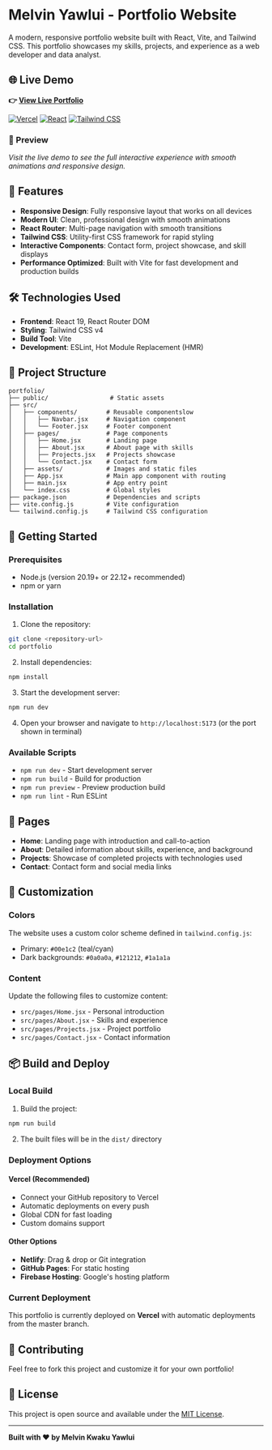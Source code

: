 # Melvin Yawlui - Portfolio Website

A modern, responsive portfolio website built with React, Vite, and Tailwind CSS. This portfolio showcases my skills, projects, and experience as a web developer and data analyst.

## 🌐 Live Demo

**👉 [View Live Portfolio](https://portfolio-site-pi-sable.vercel.app)**

[![Vercel](https://img.shields.io/badge/Deployed%20on-Vercel-000000?style=for-the-badge&logo=vercel&logoColor=white)](https://portfolio-site-pi-sable.vercel.app)
[![React](https://img.shields.io/badge/React-19.1.1-61DAFB?style=for-the-badge&logo=react&logoColor=white)](https://reactjs.org/)
[![Tailwind CSS](https://img.shields.io/badge/Tailwind%20CSS-4.1.13-38B2AC?style=for-the-badge&logo=tailwind-css&logoColor=white)](https://tailwindcss.com/)

### 📸 Preview
*Visit the live demo to see the full interactive experience with smooth animations and responsive design.*

## 🚀 Features

- **Responsive Design**: Fully responsive layout that works on all devices
- **Modern UI**: Clean, professional design with smooth animations
- **React Router**: Multi-page navigation with smooth transitions
- **Tailwind CSS**: Utility-first CSS framework for rapid styling
- **Interactive Components**: Contact form, project showcase, and skill displays
- **Performance Optimized**: Built with Vite for fast development and production builds

## 🛠️ Technologies Used

- **Frontend**: React 19, React Router DOM
- **Styling**: Tailwind CSS v4
- **Build Tool**: Vite
- **Development**: ESLint, Hot Module Replacement (HMR)

## 📁 Project Structure

```
portfolio/
├── public/                 # Static assets
├── src/
│   ├── components/        # Reusable componentslow
│   │   ├── Navbar.jsx     # Navigation component
│   │   └── Footer.jsx     # Footer component
│   ├── pages/             # Page components
│   │   ├── Home.jsx       # Landing page
│   │   ├── About.jsx      # About page with skills
│   │   ├── Projects.jsx   # Projects showcase
│   │   └── Contact.jsx    # Contact form
│   ├── assets/            # Images and static files
│   ├── App.jsx            # Main app component with routing
│   ├── main.jsx           # App entry point
│   └── index.css          # Global styles
├── package.json           # Dependencies and scripts
├── vite.config.js         # Vite configuration
└── tailwind.config.js     # Tailwind CSS configuration
```

## 🚀 Getting Started

### Prerequisites

- Node.js (version 20.19+ or 22.12+ recommended)
- npm or yarn

### Installation

1. Clone the repository:
```bash
git clone <repository-url>
cd portfolio
```

2. Install dependencies:
```bash
npm install
```

3. Start the development server:
```bash
npm run dev
```

4. Open your browser and navigate to `http://localhost:5173` (or the port shown in terminal)

### Available Scripts

- `npm run dev` - Start development server
- `npm run build` - Build for production
- `npm run preview` - Preview production build
- `npm run lint` - Run ESLint

## 📱 Pages

- **Home**: Landing page with introduction and call-to-action
- **About**: Detailed information about skills, experience, and background
- **Projects**: Showcase of completed projects with technologies used
- **Contact**: Contact form and social media links

## 🎨 Customization

### Colors
The website uses a custom color scheme defined in `tailwind.config.js`:
- Primary: `#00e1c2` (teal/cyan)
- Dark backgrounds: `#0a0a0a`, `#121212`, `#1a1a1a`

### Content
Update the following files to customize content:
- `src/pages/Home.jsx` - Personal introduction
- `src/pages/About.jsx` - Skills and experience
- `src/pages/Projects.jsx` - Project portfolio
- `src/pages/Contact.jsx` - Contact information

## 📦 Build and Deploy

### Local Build
1. Build the project:
```bash
npm run build
```

2. The built files will be in the `dist/` directory

### Deployment Options

#### Vercel (Recommended)
- Connect your GitHub repository to Vercel
- Automatic deployments on every push
- Global CDN for fast loading
- Custom domains support

#### Other Options
- **Netlify**: Drag & drop or Git integration
- **GitHub Pages**: For static hosting
- **Firebase Hosting**: Google's hosting platform

### Current Deployment
This portfolio is currently deployed on **Vercel** with automatic deployments from the master branch.

## 🤝 Contributing

Feel free to fork this project and customize it for your own portfolio!

## 📄 License

This project is open source and available under the [MIT License](LICENSE).

---

**Built with ❤️ by Melvin Kwaku Yawlui**
